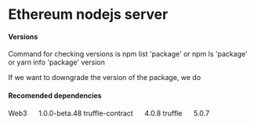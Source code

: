 # Ethereum nodejs server

#### Versions 
Command for checking versions is 
npm list 'package' or npm ls 'package'
or
yarn info 'package' version

If we want to downgrade the version of the package, we do

#### Recomended dependencies
Web3&nbsp;&nbsp;&nbsp;&nbsp;&nbsp;&nbsp;1.0.0-beta.48
truffle-contract&nbsp;&nbsp;&nbsp;&nbsp;&nbsp;&nbsp;4.0.8
truffle&nbsp;&nbsp;&nbsp;&nbsp;&nbsp;&nbsp;5.0.7